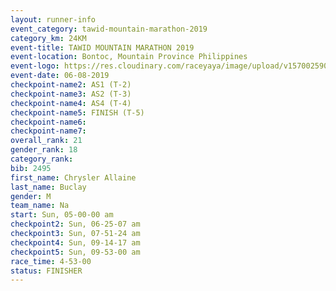 ```yaml
---
layout: runner-info 
event_category: tawid-mountain-marathon-2019 
category_km: 24KM 
event-title: TAWID MOUNTAIN MARATHON 2019 
event-location: Bontoc, Mountain Province Philippines 
event-logo: https://res.cloudinary.com/raceyaya/image/upload/v1570025905/logo/tawid-mountain_shpquo.png 
event-date: 06-08-2019 
checkpoint-name2: AS1 (T-2) 
checkpoint-name3: AS2 (T-3) 
checkpoint-name4: AS4 (T-4) 
checkpoint-name5: FINISH (T-5) 
checkpoint-name6: 
checkpoint-name7: 
overall_rank: 21
gender_rank: 18
category_rank: 
bib: 2495
first_name: Chrysler Allaine
last_name: Buclay
gender: M
team_name: Na
start: Sun, 05-00-00 am
checkpoint2: Sun, 06-25-07 am
checkpoint3: Sun, 07-51-24 am
checkpoint4: Sun, 09-14-17 am
checkpoint5: Sun, 09-53-00 am
race_time: 4-53-00
status: FINISHER
---
```


